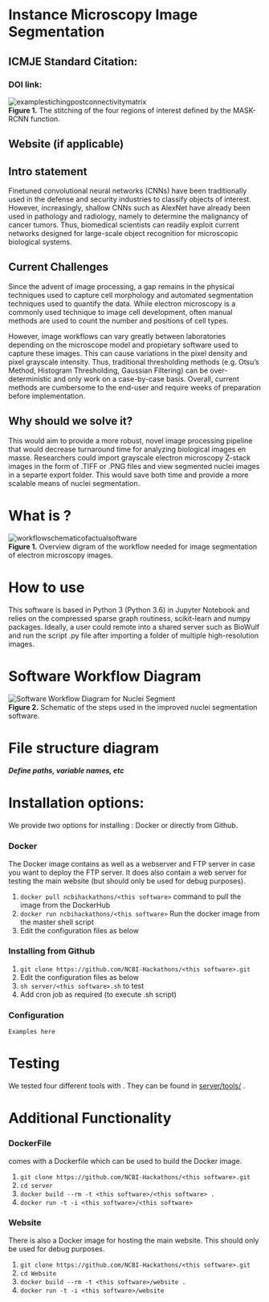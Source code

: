 <!DOCTYPE html>
<html>

<head>
  <meta charset="utf-8">
  <meta name="viewport" content="width=device-width, initial-scale=1.0">
  <title>ReadMe_September102018</title>
  <link rel="stylesheet" href="https://stackedit.io/style.css" />
</head>

<body class="stackedit">
  <div class="stackedit__html"><h1 id="instance-microscopy-image-segmentation">Instance Microscopy Image Segmentation</h1>
<h2 id="icmje-standard-citation">ICMJE Standard Citation:</h2>
<h3 id="doi-link">DOI link:</h3>
<p><img src="https://lh3.googleusercontent.com/DwtFufMw5tSa0h5Ia2S9JG0d6N3Ze3xEj4WcOnc7jPzdYSUrHX0pzmO1gnxUOpUAZEkCPq2X5m9QGQ" alt="examplestichingpostconnectivitymatrix" title="examplestitching"><br>
<strong>Figure 1.</strong> The stitching of the four regions of interest defined by the MASK-RCNN function.</p>
<h2 id="website-if-applicable">Website (if applicable)</h2>
<h2 id="intro-statement">Intro statement</h2>
<p>Finetuned convolutional neural networks (CNNs) have been traditionally used in the defense and security industries to classify objects of interest. However, increasingly, shallow CNNs such as AlexNet have already been used in pathology and radiology, namely to determine the malignancy of cancer tumors. Thus, biomedical scientists can readily exploit current networks designed for large-scale object recognition for microscopic biological systems.</p>
<h2 id="current-challenges">Current Challenges</h2>
<p>Since the advent of image processing, a gap remains in the physical techniques used to capture cell morphology and automated segmentation techniques used to quantify the data. While electron microscopy is a commonly used technique to image cell development, often manual methods are used to count the number and positions of cell types.</p>
<p>However, image workflows can vary greatly between laboratories depending on the microscope model and propietary software used to capture these images. This can cause variations in the pixel density and pixel grayscale intensity. Thus, traditional thresholding methods (e.g. Otsu’s Method, Histogram Thresholding, Gaussian Filtering) can be over-deterministic and only work on a case-by-case basis. Overall, current methods are cumbersome to the end-user and require weeks of preparation before implementation.</p>
<h2 id="why-should-we-solve-it">Why should we solve it?</h2>
<p>This would aim to provide a more robust, novel image processing pipeline that would decrease turnaround time for analyzing biological images en masse. Researchers could import grayscale electron microscopy Z-stack images in the form of .TIFF or .PNG files and view segmented nuclei images in a separte export folder. This would save both time and provide a more scalable means of nuclei segmentation.</p>
<h1 id="what-is-this-software">What is ?</h1>
<p><img src="https://lh3.googleusercontent.com/YzIWqKFlvrYmNNssijs3dQbBAXqHvnAvs7fqTzlyfECOMoEXa7LenZt5N0BbH-U0iR81wDl_2CYXAQ" alt="workflowschematicofactualsoftware" title="workflowschematic"><br>
<strong>Figure 1.</strong> Overview digram of the workflow needed for image segmentation of electron microscopy images.</p>
<h1 id="how-to-use-this-software">How to use </h1>
<p>This software is based in Python 3 (Python 3.6) in Jupyter Notebook and relies on the compressed sparse graph routiness, scikit-learn and numpy packages. Ideally, a user could remote into a shared server such as BioWulf and run the script .py file after importing a folder of multiple high-resolution images.</p>
<h1 id="software-workflow-diagram">Software Workflow Diagram</h1>
<p><img src="https://lh3.googleusercontent.com/FybVO5MKiqwcoJQstrgiWAGI57nFibW-9nUDi_nR-Zz5EfyImdYhu-_GW4yCvwYXAL-hpvsxA1sgKA" alt="Software Workflow Diagram for Nuclei Segment" title="exampleworkflowforimprovednucleisegmentation"><br>
<strong>Figure 2.</strong> Schematic of the steps used in the improved nuclei segmentation software.</p>
<h1 id="file-structure-diagram">File structure diagram</h1>
<h4 id="define-paths-variable-names-etc"><em>Define paths, variable names, etc</em></h4>
<h1 id="installation-options">Installation options:</h1>
<p>We provide two options for installing : Docker or directly from Github.</p>
<h3 id="docker">Docker</h3>
<p>The Docker image contains  as well as a webserver and FTP server in case you want to deploy the FTP server. It does also contain a web server for testing the  main website (but should only be used for debug purposes).</p>
<ol>
<li><code>docker pull ncbihackathons/&lt;this software&gt;</code> command to pull the image from the DockerHub</li>
<li><code>docker run ncbihackathons/&lt;this software&gt;</code> Run the docker image from the master shell script</li>
<li>Edit the configuration files as below</li>
</ol>
<h3 id="installing-this-software-from-github">Installing  from Github</h3>
<ol>
<li><code>git clone https://github.com/NCBI-Hackathons/&lt;this software&gt;.git</code></li>
<li>Edit the configuration files as below</li>
<li><code>sh server/&lt;this software&gt;.sh</code> to test</li>
<li>Add cron job as required (to execute .sh script)</li>
</ol>
<h3 id="configuration">Configuration</h3>
<p><code>Examples here</code></p>
<h1 id="testing">Testing</h1>
<p>We tested four different tools with . They can be found in <a href="server/tools/">server/tools/</a> .</p>
<h1 id="additional-functionality">Additional Functionality</h1>
<h3 id="dockerfile">DockerFile</h3>
<p> comes with a Dockerfile which can be used to build the Docker image.</p>
<ol>
<li><code>git clone https://github.com/NCBI-Hackathons/&lt;this software&gt;.git</code></li>
<li><code>cd server</code></li>
<li><code>docker build --rm -t &lt;this software&gt;/&lt;this software&gt; .</code></li>
<li><code>docker run -t -i &lt;this software&gt;/&lt;this software&gt;</code></li>
</ol>
<h3 id="website">Website</h3>
<p>There is also a Docker image for hosting the main website. This should only be used for debug purposes.</p>
<ol>
<li><code>git clone https://github.com/NCBI-Hackathons/&lt;this software&gt;.git</code></li>
<li><code>cd Website</code></li>
<li><code>docker build --rm -t &lt;this software&gt;/website .</code></li>
<li><code>docker run -t -i &lt;this software&gt;/website</code></li>
</ol>
</div>
</body>

</html>

